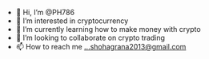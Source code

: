 - 👋 Hi, I’m @PH786
- 👀 I’m interested in cryptocurrency
- 🌱 I’m currently learning how to make money with crypto 
- 💞️ I’m looking to collaborate on crypto trading
- 📫 How to reach me ...shohagrana2013@gmail.com

<!---
PH786/PH786 is a ✨ special ✨ repository because its `README.md` (this file) appears on your GitHub profile.
You can click the Preview link to take a look at your changes.
--->
